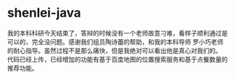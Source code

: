 shenlei-java
============
我的本科科研今天结束了，答辩的时候没有一个老师故意刁难，看样子顺利通过是可以的，完全没问题。感谢我们组员陶诗蕾的帮助，和我的本科导师
罗小巧老师的耐心指导。虽然过程不是那么痛快，但是我绝对可以看出他是真心对我们的。
代码已经上传，已经增加的功能有基于百度地图的位置搜索服务和基于点餐数量的推荐功能。
